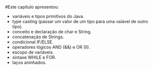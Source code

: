 #Este capítulo apresentou:

- variáveis e tipos primitivos do Java.
- type casting (passar um valor de um tipo para uma vaiável de outro tipo). 
- conceito e declaração de char e String.
- concatenação de Strings.
- condicional IF/ELSE.
- operadores lógicos AND (&&) e OR (II).
- escopo de variáveis.
- sintaxe WHILE e FOR.
- laços aninhados.